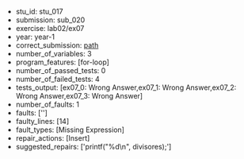 - stu_id: stu_017	       
- submission: sub_020
- exercise: lab02/ex07
- year: year-1
- correct_submission: [path](https://github.com/pmorvalho/C-Pack-IPAs/blob/main/correct_submissions/year-1/lab02/ex07/ex07-stu_017-sub_019)
- number_of_variables: 3
- program_features: [for-loop] 
- number_of_passed_tests: 0
- number_of_failed_tests: 4
- tests_output: [ex07_0: Wrong Answer,ex07_1: Wrong Answer,ex07_2: Wrong Answer,ex07_3: Wrong Answer]
- number_of_faults: 1
- faults: ['']
- faulty_lines: [14]
- fault_types: [Missing Expression]
- repair_actions: [Insert] 
- suggested_repairs: ['printf("%d\n", divisores);']
